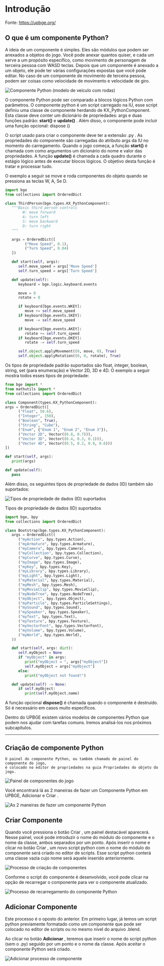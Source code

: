# Introdução
   Fonte: https://upbge.org/
    
 
## O que é um componente Python?

A ideia de um componente é simples. Eles são módulos que podem ser anexados a objetos do jogo. Você pode anexar quantos quiser, e cada um serve a um propósito específico, como movimento de personagem de terceira pessoa com WASD teclas. Depois que um componente é anexado a um objeto, ele pode ter várias configurações expostas que você pode editar. No caso de um componente de movimento de terceira pessoa, podem ser coisas como velocidade de movimento e velocidade de giro.


![Componente Python (modelo de veículo com rodas)](./image/introducao/Fig-01.png)




O componente Python pode ser comparado a blocos lógicos Python com parâmetros. O componente python é um script carregado na IU, esse script definiu uma classe de componente herdando de KX_PythonComponent. Esta classe deve conter um dicionário de propriedades: args e duas funções padrão: **start()** e **update()** . Além disso, o componente pode incluir uma função opcional: dispose ()


O script usado para criar o componente deve ter a extensão .py .
As propriedades do componente são carregadas do atributo args da IU no momento do carregamento. Quando o jogo começa, a função **start()** é chamada com como argumentos um dicionário do nome e valor das propriedades. A função **update()** é chamada a cada quadro durante o estágio lógico antes de executar blocos lógicos. O objetivo desta função é tratar e processar tudo.

O exemplo a seguir se move e roda componentes do objeto quando se pressiona as teclas W, A, Se D.

~~~PYTHON
import bge
from collections import OrderedDict

class ThirdPerson(bge.types.KX_PythonComponent):
   """Basic third person controls
        W: move forward
        A: turn left
        S: move backward
        D: turn right
   """

   args = OrderedDict([
         ("Move Speed", 0.1),
         ("Turn Speed", 0.04)
   ])

   def start(self, args):
      self.move_speed = args['Move Speed']
      self.turn_speed = args['Turn Speed']

   def update(self):
      keyboard = bge.logic.keyboard.events

      move = 0
      rotate = 0

      if keyboard[bge.events.WKEY]:
         move += self.move_speed
      if keyboard[bge.events.SKEY]:
         move -= self.move_speed

      if keyboard[bge.events.AKEY]:
         rotate += self.turn_speed
      if keyboard[bge.events.DKEY]:
         rotate -= self.turn_speed

      self.object.applyMovement((0, move, 0), True)
      self.object.applyRotation((0, 0, rotate), True)
~~~

Os tipos de propriedade padrão suportados são float, integer, boolean, string, set (para enumeração) e Vector 2D, 3D e 4D. O exemplo a seguir mostra todos esses tipos de propriedade:

~~~PYTHON
from bge import *
from mathutils import *
from collections import OrderedDict

class Component(types.KX_PythonComponent):
args = OrderedDict([
      ("Float", 58.6),
      ("Integer", 150),
      ("Boolean", True),
      ("String", "Cube"),
      ("Enum", {"Enum 1", "Enum 2", "Enum 3"}),
      ("Vector 2D", Vector((0.8, 0.7))),
      ("Vector 3D", Vector((0.4, 0.3, 0.1))),
      ("Vector 4D", Vector((0.5, 0.2, 0.9, 0.6)))
])

def start(self, args):
   print(args)

def update(self):
   pass
~~~


Além disso, os seguintes tipos de propriedade de dados (ID) também são suportados:

![Tipos de propriedade de dados (ID) suportados](./image/introducao/Fig-20.png)

Tipos de propriedade de dados (ID) suportados
~~~PYTHON
import bge, bpy
from collections import OrderedDict

class Bootstrap(bge.types.KX_PythonComponent):
   args = OrderedDict((
      ("myAction", bpy.types.Action),
      ("myArmature", bpy.types.Armature),
      ("myCamera", bpy.types.Camera),
      ("myCollection", bpy.types.Collection),
      ("myCurve", bpy.types.Curve),
      ("myImage", bpy.types.Image),
      ("myKey", bpy.types.Key),
      ("myLibrary", bpy.types.Library),
      ("myLight", bpy.types.Light),
      ("myMaterial", bpy.types.Material),
      ("myMesh", bpy.types.Mesh),
      ("myMovieClip", bpy.types.MovieClip),
      ("myNodeTree", bpy.types.NodeTree),
      ("myObject", bpy.types.Object),
      ("myParticle", bpy.types.ParticleSettings),
      ("mySound", bpy.types.Sound),
      ("mySpeaker", bpy.types.Speaker),
      ("myText", bpy.types.Text),
      ("myTexture", bpy.types.Texture),
      ("myVectorFont", bpy.types.VectorFont),
      ("myVolume", bpy.types.Volume),
      ("myWorld", bpy.types.World),
   ))

   def start(self, args: dict):
      self.myObject = None
      if "myObject" in args:
         print("myObject = ", args["myObject"])
         self.myObject = args["myObject"]
      else:
         print("myObject not found!")

   def update(self) -> None:
      if self.myObject:
         print(self.myObject.name)
~~~


A função opcional **dispose()** é chamada quando o componente é destruído. Só é necessário em casos muito específicos.

Dentro do UPBGE existem vários modelos de componentes Python que podem nos ajudar com tarefas comuns. Iremos analisá-los nos próximos subcapítulos.

---

## Criação de componente Python

    O painel do componente Python, ou também chamado de painel do componente do jogo, 
    é colocado no editor de propriedades na guia Propriedades do objeto do jogo.

![Painel de componentes do jogo](./image/introducao/Fig-02.png)




Você encontrará lá as 2 maneiras de fazer um Componente Python em UPBGE, Adicionar e Criar .


![As 2 maneiras de fazer um componente Python](./image/introducao/Fig-03.png)



## Criar Componente

Quando você pressiona o botão Criar , um painel destacável aparecerá. Nesse painel, você pode introduzir o nome do módulo do componente e o nome da classe, ambos separados por um ponto. Após inserir o nome e clicar no botão Criar , um novo script python com o nome do módulo do componente será criado no editor de scripts. Esse script python conterá uma classe vazia cujo nome será aquele inserido anteriormente.

![Processo de criação de componentes](./image/introducao/Fig-04.png)
 
 

Conforme o script do componente é desenvolvido, você pode clicar na opção de recarregar o componente para ver o componente atualizado.

![Processo de recarregamento do componente Python](./image/introducao/Fig-05.png)

 

## Adicionar Componente

Este processo é o oposto do anterior. Em primeiro lugar, já temos um script python previamente formatado como um componente que pode ser colocado no editor de scripts ou no mesmo nível do arquivo .blend.

Ao clicar no botão **Adicionar** , teremos que inserir o nome do script python (sem o .py) seguido por um ponto e o nome da classe. Após aceitar o componente Python será criado.

![Adicionar processo de componente](./image/introducao/Fig-06.png)



